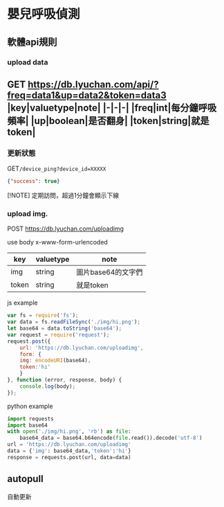 # 嬰兒呼吸偵測
## 軟體api規則
### upload data
GET https://db.lyuchan.com/api/?freq=data1&up=data2&token=data3
|key|valuetype|note|
|-|-|-|
|freq|int|每分鐘呼吸頻率|
|up|boolean|是否翻身|
|token|string|就是token|
---
### 更新狀態
GET`/device_ping?device_id=XXXXX`
```json
{"success": true}
```

[!NOTE]
定期訪問，超過1分鐘會顯示下線

### upload img.
POST https://db.lyuchan.com/uploadimg

use body x-www-form-urlencoded

|key|valuetype|note|
|-|-|-|
|img|string|圖片base64的文字們|
|token|string|就是token|

js example
```js
var fs = require('fs');
var data = fs.readFileSync('./img/hi.png');
let base64 = data.toString('base64');
var request = require('request');
request.post({
    url: 'https://db.lyuchan.com/uploadimg',
    form: {
    img: encodeURI(base64),
    token:'hi'
    }
}, function (error, response, body) {
    console.log(body);
});
```
python example
```python
import requests
import base64
with open('./img/hi.png', 'rb') as file:
    base64_data = base64.b64encode(file.read()).decode('utf-8')
url = 'https://db.lyuchan.com/uploadimg'
data = {'img': base64_data,'token':'hi'}
response = requests.post(url, data=data)
```


## autopull
自動更新